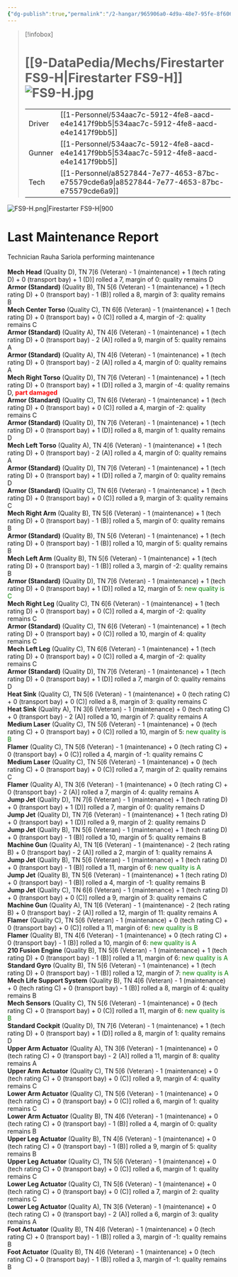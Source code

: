 ```yaml
---
{"dg-publish":true,"permalink":"/2-hangar/965906a0-4d9a-48e7-95fe-8f606488516f/"}
---
```


> [!infobox]
> # [[9-DataPedia/Mechs/Firestarter FS9-H\|Firestarter FS9-H]] ![FS9-H.jpg](/img/user/z_Assets/Mechs/FS9-H.jpg)
> | | |
> | - | - |
> | Driver | [[1-Personnel/534aac7c-5912-4fe8-aacd-e4e1417f9bb5\|534aac7c-5912-4fe8-aacd-e4e1417f9bb5]] |
> | Gunner | [[1-Personnel/534aac7c-5912-4fe8-aacd-e4e1417f9bb5\|534aac7c-5912-4fe8-aacd-e4e1417f9bb5]] |
> | Tech | [[1-Personnel/a8527844-7e77-4653-87bc-e75579cde6a9\|a8527844-7e77-4653-87bc-e75579cde6a9]] |

![FS9-H.png|Firestarter FS9-H|900](/img/user/z_Assets/Mech%20Sheets/FS9-H.png)

# Last Maintenance Report
<emph>Technician Rauha Sariola performing maintenance</emph><br><br><b>Mech Head</b> (Quality D), TN 7[6 (Veteran) - 1 (maintenance) + 1 (tech rating D) + 0 (transport bay) + 1 (D)] rolled a 7, margin of 0: quality remains D<br><b>Armor (Standard)</b> (Quality B), TN 5[6 (Veteran) - 1 (maintenance) + 1 (tech rating D) + 0 (transport bay) - 1 (B)] rolled a 8, margin of 3: quality remains B<br><b>Mech Center Torso</b> (Quality C), TN 6[6 (Veteran) - 1 (maintenance) + 1 (tech rating D) + 0 (transport bay) + 0 (C)] rolled a 4, margin of -2: quality remains C<br><b>Armor (Standard)</b> (Quality A), TN 4[6 (Veteran) - 1 (maintenance) + 1 (tech rating D) + 0 (transport bay) - 2 (A)] rolled a 9, margin of 5: quality remains A<br><b>Armor (Standard)</b> (Quality A), TN 4[6 (Veteran) - 1 (maintenance) + 1 (tech rating D) + 0 (transport bay) - 2 (A)] rolled a 4, margin of 0: quality remains A<br><b>Mech Right Torso</b> (Quality D), TN 7[6 (Veteran) - 1 (maintenance) + 1 (tech rating D) + 0 (transport bay) + 1 (D)] rolled a 3, margin of -4: quality remains D, <font color='red'><b>part damaged</b></font><br><b>Armor (Standard)</b> (Quality C), TN 6[6 (Veteran) - 1 (maintenance) + 1 (tech rating D) + 0 (transport bay) + 0 (C)] rolled a 4, margin of -2: quality remains C<br><b>Armor (Standard)</b> (Quality D), TN 7[6 (Veteran) - 1 (maintenance) + 1 (tech rating D) + 0 (transport bay) + 1 (D)] rolled a 8, margin of 1: quality remains D<br><b>Mech Left Torso</b> (Quality A), TN 4[6 (Veteran) - 1 (maintenance) + 1 (tech rating D) + 0 (transport bay) - 2 (A)] rolled a 4, margin of 0: quality remains A<br><b>Armor (Standard)</b> (Quality D), TN 7[6 (Veteran) - 1 (maintenance) + 1 (tech rating D) + 0 (transport bay) + 1 (D)] rolled a 7, margin of 0: quality remains D<br><b>Armor (Standard)</b> (Quality C), TN 6[6 (Veteran) - 1 (maintenance) + 1 (tech rating D) + 0 (transport bay) + 0 (C)] rolled a 9, margin of 3: quality remains C<br><b>Mech Right Arm</b> (Quality B), TN 5[6 (Veteran) - 1 (maintenance) + 1 (tech rating D) + 0 (transport bay) - 1 (B)] rolled a 5, margin of 0: quality remains B<br><b>Armor (Standard)</b> (Quality B), TN 5[6 (Veteran) - 1 (maintenance) + 1 (tech rating D) + 0 (transport bay) - 1 (B)] rolled a 10, margin of 5: quality remains B<br><b>Mech Left Arm</b> (Quality B), TN 5[6 (Veteran) - 1 (maintenance) + 1 (tech rating D) + 0 (transport bay) - 1 (B)] rolled a 3, margin of -2: quality remains B<br><b>Armor (Standard)</b> (Quality D), TN 7[6 (Veteran) - 1 (maintenance) + 1 (tech rating D) + 0 (transport bay) + 1 (D)] rolled a 12, margin of 5: <font color='green'>new quality is C</font><br><b>Mech Right Leg</b> (Quality C), TN 6[6 (Veteran) - 1 (maintenance) + 1 (tech rating D) + 0 (transport bay) + 0 (C)] rolled a 4, margin of -2: quality remains C<br><b>Armor (Standard)</b> (Quality C), TN 6[6 (Veteran) - 1 (maintenance) + 1 (tech rating D) + 0 (transport bay) + 0 (C)] rolled a 10, margin of 4: quality remains C<br><b>Mech Left Leg</b> (Quality C), TN 6[6 (Veteran) - 1 (maintenance) + 1 (tech rating D) + 0 (transport bay) + 0 (C)] rolled a 4, margin of -2: quality remains C<br><b>Armor (Standard)</b> (Quality D), TN 7[6 (Veteran) - 1 (maintenance) + 1 (tech rating D) + 0 (transport bay) + 1 (D)] rolled a 7, margin of 0: quality remains D<br><b>Heat Sink</b> (Quality C), TN 5[6 (Veteran) - 1 (maintenance) + 0 (tech rating C) + 0 (transport bay) + 0 (C)] rolled a 8, margin of 3: quality remains C<br><b>Heat Sink</b> (Quality A), TN 3[6 (Veteran) - 1 (maintenance) + 0 (tech rating C) + 0 (transport bay) - 2 (A)] rolled a 10, margin of 7: quality remains A<br><b>Medium Laser</b> (Quality C), TN 5[6 (Veteran) - 1 (maintenance) + 0 (tech rating C) + 0 (transport bay) + 0 (C)] rolled a 10, margin of 5: <font color='green'>new quality is B</font><br><b>Flamer</b> (Quality C), TN 5[6 (Veteran) - 1 (maintenance) + 0 (tech rating C) + 0 (transport bay) + 0 (C)] rolled a 4, margin of -1: quality remains C<br><b>Medium Laser</b> (Quality C), TN 5[6 (Veteran) - 1 (maintenance) + 0 (tech rating C) + 0 (transport bay) + 0 (C)] rolled a 7, margin of 2: quality remains C<br><b>Flamer</b> (Quality A), TN 3[6 (Veteran) - 1 (maintenance) + 0 (tech rating C) + 0 (transport bay) - 2 (A)] rolled a 7, margin of 4: quality remains A<br><b>Jump Jet</b> (Quality D), TN 7[6 (Veteran) - 1 (maintenance) + 1 (tech rating D) + 0 (transport bay) + 1 (D)] rolled a 7, margin of 0: quality remains D<br><b>Jump Jet</b> (Quality D), TN 7[6 (Veteran) - 1 (maintenance) + 1 (tech rating D) + 0 (transport bay) + 1 (D)] rolled a 9, margin of 2: quality remains D<br><b>Jump Jet</b> (Quality B), TN 5[6 (Veteran) - 1 (maintenance) + 1 (tech rating D) + 0 (transport bay) - 1 (B)] rolled a 10, margin of 5: quality remains B<br><b>Machine Gun</b> (Quality A), TN 1[6 (Veteran) - 1 (maintenance) - 2 (tech rating B) + 0 (transport bay) - 2 (A)] rolled a 2, margin of 1: quality remains A<br><b>Jump Jet</b> (Quality B), TN 5[6 (Veteran) - 1 (maintenance) + 1 (tech rating D) + 0 (transport bay) - 1 (B)] rolled a 11, margin of 6: <font color='green'>new quality is A</font><br><b>Jump Jet</b> (Quality B), TN 5[6 (Veteran) - 1 (maintenance) + 1 (tech rating D) + 0 (transport bay) - 1 (B)] rolled a 4, margin of -1: quality remains B<br><b>Jump Jet</b> (Quality C), TN 6[6 (Veteran) - 1 (maintenance) + 1 (tech rating D) + 0 (transport bay) + 0 (C)] rolled a 9, margin of 3: quality remains C<br><b>Machine Gun</b> (Quality A), TN 1[6 (Veteran) - 1 (maintenance) - 2 (tech rating B) + 0 (transport bay) - 2 (A)] rolled a 12, margin of 11: quality remains A<br><b>Flamer</b> (Quality C), TN 5[6 (Veteran) - 1 (maintenance) + 0 (tech rating C) + 0 (transport bay) + 0 (C)] rolled a 11, margin of 6: <font color='green'>new quality is B</font><br><b>Flamer</b> (Quality B), TN 4[6 (Veteran) - 1 (maintenance) + 0 (tech rating C) + 0 (transport bay) - 1 (B)] rolled a 10, margin of 6: <font color='green'>new quality is A</font><br><b>210 Fusion Engine</b> (Quality B), TN 5[6 (Veteran) - 1 (maintenance) + 1 (tech rating D) + 0 (transport bay) - 1 (B)] rolled a 11, margin of 6: <font color='green'>new quality is A</font><br><b>Standard Gyro</b> (Quality B), TN 5[6 (Veteran) - 1 (maintenance) + 1 (tech rating D) + 0 (transport bay) - 1 (B)] rolled a 12, margin of 7: <font color='green'>new quality is A</font><br><b>Mech Life Support System</b> (Quality B), TN 4[6 (Veteran) - 1 (maintenance) + 0 (tech rating C) + 0 (transport bay) - 1 (B)] rolled a 8, margin of 4: quality remains B<br><b>Mech Sensors</b> (Quality C), TN 5[6 (Veteran) - 1 (maintenance) + 0 (tech rating C) + 0 (transport bay) + 0 (C)] rolled a 11, margin of 6: <font color='green'>new quality is B</font><br><b>Standard Cockpit</b> (Quality D), TN 7[6 (Veteran) - 1 (maintenance) + 1 (tech rating D) + 0 (transport bay) + 1 (D)] rolled a 8, margin of 1: quality remains D<br><b>Upper Arm Actuator</b> (Quality A), TN 3[6 (Veteran) - 1 (maintenance) + 0 (tech rating C) + 0 (transport bay) - 2 (A)] rolled a 11, margin of 8: quality remains A<br><b>Upper Arm Actuator</b> (Quality C), TN 5[6 (Veteran) - 1 (maintenance) + 0 (tech rating C) + 0 (transport bay) + 0 (C)] rolled a 9, margin of 4: quality remains C<br><b>Lower Arm Actuator</b> (Quality C), TN 5[6 (Veteran) - 1 (maintenance) + 0 (tech rating C) + 0 (transport bay) + 0 (C)] rolled a 6, margin of 1: quality remains C<br><b>Lower Arm Actuator</b> (Quality B), TN 4[6 (Veteran) - 1 (maintenance) + 0 (tech rating C) + 0 (transport bay) - 1 (B)] rolled a 4, margin of 0: quality remains B<br><b>Upper Leg Actuator</b> (Quality B), TN 4[6 (Veteran) - 1 (maintenance) + 0 (tech rating C) + 0 (transport bay) - 1 (B)] rolled a 9, margin of 5: quality remains B<br><b>Upper Leg Actuator</b> (Quality C), TN 5[6 (Veteran) - 1 (maintenance) + 0 (tech rating C) + 0 (transport bay) + 0 (C)] rolled a 6, margin of 1: quality remains C<br><b>Lower Leg Actuator</b> (Quality C), TN 5[6 (Veteran) - 1 (maintenance) + 0 (tech rating C) + 0 (transport bay) + 0 (C)] rolled a 7, margin of 2: quality remains C<br><b>Lower Leg Actuator</b> (Quality A), TN 3[6 (Veteran) - 1 (maintenance) + 0 (tech rating C) + 0 (transport bay) - 2 (A)] rolled a 6, margin of 3: quality remains A<br><b>Foot Actuator</b> (Quality B), TN 4[6 (Veteran) - 1 (maintenance) + 0 (tech rating C) + 0 (transport bay) - 1 (B)] rolled a 3, margin of -1: quality remains B<br><b>Foot Actuator</b> (Quality B), TN 4[6 (Veteran) - 1 (maintenance) + 0 (tech rating C) + 0 (transport bay) - 1 (B)] rolled a 3, margin of -1: quality remains B<br>